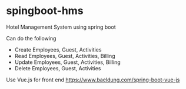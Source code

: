 # spingboot-hms
Hotel Management System using spring boot

Can do the following
* Create Employees, Guest, Activities
* Read Employees, Guest, Activities, Billing
* Update Employees, Guest, Activities, Billing
* Delete Employees, Guest, Activities

Use Vue.js for front end
https://www.baeldung.com/spring-boot-vue-js
